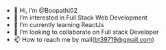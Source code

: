 - 👋 Hi, I’m @Boopathi02
- 👀 I’m interested in Full Stack Web Development
- 🌱 I’m currently learning ReactJs
- 💞️ I’m looking to collaborate on Full stack Developer
- 📫 How to reach me by mail(bt39719@gmail.com)

<!---
Boopathi02/Boopathi02 is a ✨ special ✨ repository because its `README.md` (this file) appears on your GitHub profile.
You can click the Preview link to take a look at your changes.
--->
